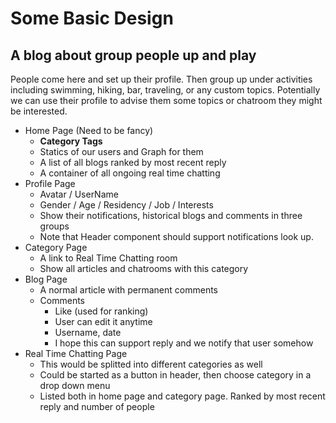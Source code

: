 # Some Basic Design

## A blog about group people up and play

People come here and set up their profile.
Then group up under activities including swimming, hiking, bar, traveling, or any custom topics.
Potentially we can use their profile to advise them some topics or chatroom they might be interested.

* Home Page (Need to be fancy)
  * **Category Tags**
  * Statics of our users and Graph for them
  * A list of all blogs ranked by most recent reply
  * A container of all ongoing real time chatting
* Profile Page
  * Avatar / UserName
  * Gender / Age / Residency / Job / Interests
  * Show their notifications, historical blogs and comments in three groups
  * Note that Header component should support notifications look up.
* Category Page
  * A link to Real Time Chatting room
  * Show all articles and chatrooms with this category
* Blog Page
  * A normal article with permanent comments
  * Comments
    * Like (used for ranking)
    * User can edit it anytime
    * Username, date
    * I hope this can support reply and we notify that user somehow
* Real Time Chatting Page
  * This would be splitted into different categories as well
  * Could be started as a button in header, then choose category in a drop down menu
  * Listed both in home page and category page. Ranked by most recent reply and number of people